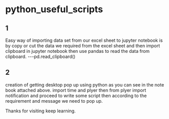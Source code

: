 # python_useful_scripts
## 1
Easy way of importing data set from our excel sheet to jupyter notebook is by copy or cut the data we required from the excel sheet and then 
import clipboard in jupyter notebook then use pandas to read the data from clipboard. 
---pd.read_clipboard()


## 2
creation of getting desktop pop up using python as you can see in the note book attached above.
import time and plyer
then from plyer import notification and proceed to write some script then according to the requirement and message we need to pop up.


Thanks for visiting keep learning.


